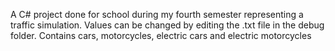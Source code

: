 A C# project done for school during my fourth semester representing a traffic simulation. Values can be changed by editing the .txt file in the debug folder. Contains cars, motorcycles, electric cars and electric motorcycles
